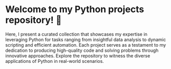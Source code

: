 # Welcome to my Python projects repository! 🐍 
Here, I present a curated collection that showcases my expertise in leveraging Python for tasks ranging from insightful data analysis to dynamic scripting and efficient automation. Each project serves as a testament to my dedication to producing high-quality code and solving problems through innovative approaches. Explore the repository to witness the diverse applications of Python in real-world scenarios.

